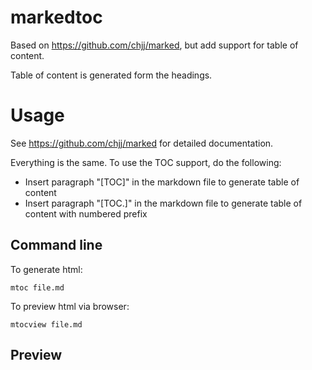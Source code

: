 # markedtoc

Based on https://github.com/chjj/marked,  but add support for table of content.

Table of content is generated form the headings. 

# Usage

See https://github.com/chjj/marked for detailed documentation.

Everything is the same.  To use the TOC support, do the following:

- Insert paragraph "[TOC]" in the markdown file to generate table of content
- Insert paragraph "[TOC.]" in the markdown file to generate table of content with numbered prefix

## Command line

To generate html:

    mtoc file.md

To preview html via browser:

    mtocview file.md

## Preview

